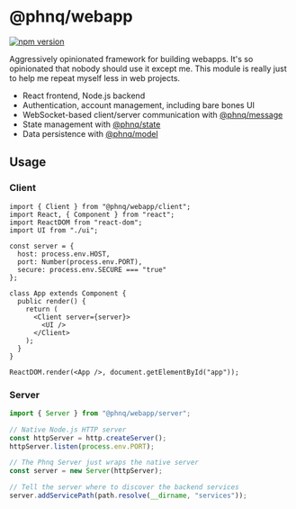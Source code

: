 # @phnq/webapp

[![npm version](https://badge.fury.io/js/%40phnq%2Fwebapp.svg)](https://badge.fury.io/js/%40phnq%2Fwebapp)

Aggressively opinionated framework for building webapps. It's so opinionated that nobody should use it except me. This module is really just to help me repeat myself less in web projects.

- React frontend, Node.js backend
- Authentication, account management, including bare bones UI
- WebSocket-based client/server communication with [@phnq/message](https://www.npmjs.com/package/@phnq/message)
- State management with [@phnq/state](https://www.npmjs.com/package/@phnq/state)
- Data persistence with [@phnq/model](https://www.npmjs.com/package/@phnq/model)

## Usage

### Client

```tsx
import { Client } from "@phnq/webapp/client";
import React, { Component } from "react";
import ReactDOM from "react-dom";
import UI from "./ui";

const server = {
  host: process.env.HOST,
  port: Number(process.env.PORT),
  secure: process.env.SECURE === "true"
};

class App extends Component {
  public render() {
    return (
      <Client server={server}>
        <UI />
      </Client>
    );
  }
}

ReactDOM.render(<App />, document.getElementById("app"));
```

### Server

```ts
import { Server } from "@phnq/webapp/server";

// Native Node.js HTTP server
const httpServer = http.createServer();
httpServer.listen(process.env.PORT);

// The Phnq Server just wraps the native server
const server = new Server(httpServer);

// Tell the server where to discover the backend services
server.addServicePath(path.resolve(__dirname, "services"));
```
